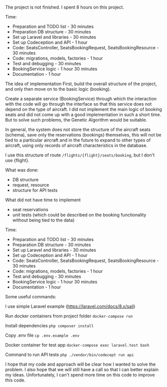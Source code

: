 
The project is not finished. I spent 8 hours on this project.

Time:
- Preparation and TODO list - 30 minutes
- Preparation DB structure - 30 minutes
- Set up Laravel and libraries - 30 minutes
- Set up Codeception and API - 1 hour
- Code: SeatsController, SeatsBookingRequest, SeatsBookingResource - 30 minutes
- Code: migrations, models, factories - 1 hour
- Test and debugging - 30 minutes
- BookingService logic - 1 hour 30 minutes
- Documentation - 1 hour

The idea of implementation
First, build the overall structure of the project, and only then move on to the basic logic (booking).

Create a separate service (BookingService) through which the interaction with the code will go through the interface so that this service does not depend on the type of aircraft.
I did not implement the main logic of booking seats and did not come up with a good implementation in such a short time.
But to solve such problems, the Genetic Algorithm would be suitable.

In general, the system does not store the structure of the aircraft seats (schema), save only the reservations (bookings) themselves, this will not be tied to a particular aircraft and in the future to expand to other types of aircraft, using only records of aircraft characteristics in the database.

I use this structure of route `/flights/{flight}/seats/booking`, but I don't use {flight}.

What was done:
- DB structure
- request, resource
- structure for API tests

What did not have time to implement
- seat reservations
- unit tests (which could be described on the booking functionality without being tied to the data)



Time:
- Preparation and TODO list - 30 minutes
- Preparation DB structure - 30 minutes
- Set up Laravel and libraries - 30 minutes
- Set up Codeception and API - 1 hour
- Code: SeatsController, SeatsBookingRequest, SeatsBookingResource - 30 minutes
- Code: migrations, models, factories - 1 hour
- Test and debugging - 30 minutes
- BookingService logic - 1 hour 30 minutes
- Documentation - 1 hour





Some useful commands:

I use simple Laravel example (https://laravel.com/docs/8.x/sail)

Run docker containers from project folder
`docker-compose run`

Install dependencies
`php composer install`

Copy .env file
`cp .env.example .env`

Docker container for test app
`docker-compose exec laravel.test bash`


Сommand to run API tests
`php ./vendor/bin/codecept run api`


I hope that my code and approach will be clear how I wanted to solve the problem.
I also hope that we will still have a call so that I can better explain my ideas.
Unfortunately, I can't spend more time on this code to improve this code.
